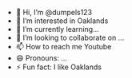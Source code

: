 - 👋 Hi, I’m @dumpels123
- 👀 I’m interested in Oaklands
- 🌱 I’m currently learning...
- 💞️ I’m looking to collaborate on ...
- 📫 How to reach me Youtube
- 😄 Pronouns: ...
- ⚡ Fun fact: I like Oaklands

<!---
dumpels123/dumpels123 is a ✨ special ✨ repository because its `README.md` (this file) appears on your GitHub profile.
You can click the Preview link to take a look at your changes.
--->
